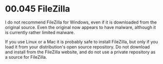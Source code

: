 # 00.045 FileZilla

I do not recommend FileZilla for Windows, even if it is downloaded from the original source.  Even the original now appears to have malware, although it is currently rather limited malware.

If you use Linux or a Mac it is probably safe to install FileZilla, but only if you load it from your distribution's open source repository.  Do not download and install from the FileZilla website, and do not use a private repository as a source for FileZilla.